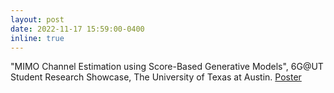 ```yaml
---
layout: post
date: 2022-11-17 15:59:00-0400
inline: true
---
```


"MIMO Channel Estimation using Score-Based Generative Models", 6G@UT Student Research Showcase, The University of Texas at Austin. [Poster](https://asad-aali.github.io/assets/pdf/channel_estimation_6Gnov22.pdf)